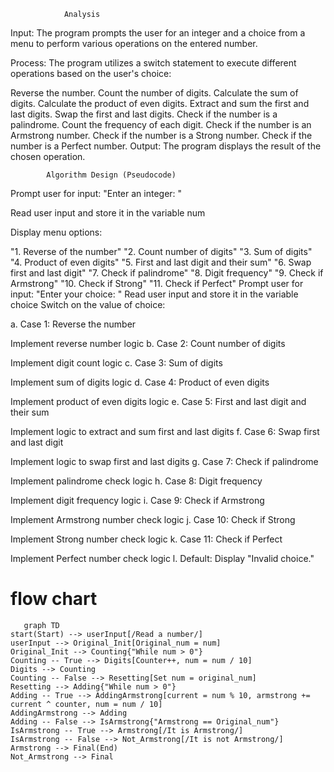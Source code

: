                 Analysis
Input: The program prompts the user for an integer and a choice from a menu to perform various operations on the entered number.

Process: The program utilizes a switch statement to execute different operations based on the user's choice:

Reverse the number.
Count the number of digits.
Calculate the sum of digits.
Calculate the product of even digits.
Extract and sum the first and last digits.
Swap the first and last digits.
Check if the number is a palindrome.
Count the frequency of each digit.
Check if the number is an Armstrong number.
Check if the number is a Strong number.
Check if the number is a Perfect number.
Output: The program displays the result of the chosen operation.

            Algorithm Design (Pseudocode)
Prompt user for input: "Enter an integer: "

Read user input and store it in the variable num

Display menu options:

"1. Reverse of the number"
"2. Count number of digits"
"3. Sum of digits"
"4. Product of even digits"
"5. First and last digit and their sum"
"6. Swap first and last digit"
"7. Check if palindrome"
"8. Digit frequency"
"9. Check if Armstrong"
"10. Check if Strong"
"11. Check if Perfect"
Prompt user for input: "Enter your choice: "
Read user input and store it in the variable choice
Switch on the value of choice:

a. Case 1: Reverse the number

Implement reverse number logic
b. Case 2: Count number of digits

Implement digit count logic
c. Case 3: Sum of digits

Implement sum of digits logic
d. Case 4: Product of even digits

Implement product of even digits logic
e. Case 5: First and last digit and their sum

Implement logic to extract and sum first and last digits
f. Case 6: Swap first and last digit

Implement logic to swap first and last digits
g. Case 7: Check if palindrome

Implement palindrome check logic
h. Case 8: Digit frequency

Implement digit frequency logic
i. Case 9: Check if Armstrong

Implement Armstrong number check logic
j. Case 10: Check if Strong

Implement Strong number check logic
k. Case 11: Check if Perfect

Implement Perfect number check logic
l. Default: Display "Invalid choice."
  # flow chart
  ```mermaid
     graph TD
start(Start) --> userInput[/Read a number/]
userInput --> Original_Init[Original_num = num]
Original_Init --> Counting{"While num > 0"}
Counting -- True --> Digits[Counter++, num = num / 10]
Digits --> Counting
Counting -- False --> Resetting[Set num = original_num]
Resetting --> Adding{"While num > 0"}
Adding -- True --> AddingArmstrong[current = num % 10, armstrong += current ^ counter, num = num / 10]
AddingArmstrong --> Adding
Adding -- False --> IsArmstrong{"Armstrong == Original_num"}
IsArmstrong -- True --> Armstrong[/It is Armstrong/]
IsArmstrong -- False --> Not_Armstrong[/It is not Armstrong/]
Armstrong --> Final(End)
Not_Armstrong --> Final
```

